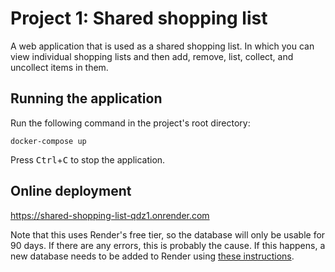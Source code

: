 # Project 1: Shared shopping list

A web application that is used as a shared shopping list. In which you can view
individual shopping lists and then add, remove, list, collect, and uncollect
items in them.

## Running the application
Run the following command in the project's root directory:
```
docker-compose up
```
Press <kbd>Ctrl</kbd>+<kbd>C</kbd> to stop the application.

## Online deployment
https://shared-shopping-list-qdz1.onrender.com

Note that this uses Render's free tier, so the database will only be usable for 90 days. If there are any errors, this is probably the cause. If this happens, a new database needs to be added to Render using [these instructions](https://fitech101.aalto.fi/web-software-development/15-deployment-iii/1-deployment-and-databases-using-render/).
